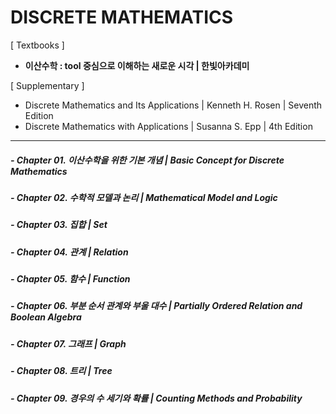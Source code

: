 # DISCRETE MATHEMATICS

[ Textbooks ]  
* **이산수학 : tool 중심으로 이해하는 새로운 시각 | 한빛아카데미**  

[ Supplementary ]  
* Discrete Mathematics and Its Applications | Kenneth H. Rosen | Seventh Edition  
* Discrete Mathematics with Applications | Susanna S. Epp | 4th Edition   

---

##### - Chapter 01. 이산수학을 위한 기본 개념 | Basic Concept for Discrete Mathematics  
##### - Chapter 02. 수학적 모델과 논리 | Mathematical Model and Logic  
##### - Chapter 03. 집합 | Set  
##### - Chapter 04. 관계 | Relation  
##### - Chapter 05. 함수 | Function  
##### - Chapter 06. 부분 순서 관계와 부울 대수 | Partially Ordered Relation and Boolean Algebra  
##### - Chapter 07. 그래프 | Graph  
##### - Chapter 08. 트리 | Tree  
##### - Chapter 09. 경우의 수 세기와 확률 | Counting Methods and Probability  

